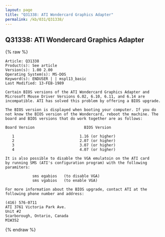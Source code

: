 ```yaml
---
layout: page
title: "Q31338: ATI Wondercard Graphics Adapter"
permalink: /kb/031/Q31338/
---
```


## Q31338: ATI Wondercard Graphics Adapter

{% raw %}

	Article: Q31338
	Product(s): See article
	Version(s): 1.00 2.00
	Operating System(s): MS-DOS
	Keyword(s): ENDUSER | | mspl13_basic
	Last Modified: 13-FEB-1989
	
	Certain BIOS versions of the ATI Wondercard Graphics Adapter and
	Microsoft Mouse Driver Versions 6.02, 6.10, 6.11, and 6.14 are
	incompatible. ATI has solved this problem by offering a BIOS upgrade.
	
	The BIOS version is displayed when booting your computer. If you do
	not know the BIOS version of the Wondercard, reboot the machine. The
	board and BIOS versions that do work together are as follows:
	
	Board Version                      BIOS Version
	
	   1                             1.16 (or higher)
	   2                             2.07 (or higher)
	   3                             3.07 (or higher)
	   4                             4.07 (or higher)
	
	It is also possible to disable the VGA emulatoin on the ATI card
	by running SMS (ATI's configuration program) with the following
	paramiters:
	
	            sms egabios   (to disable VGA)
	            sms vgabios   (to enable VGA)
	
	For more information about the BIOS upgrade, contact ATI at the
	following phone number and address:
	
	(416) 576-0711
	ATI 3761 Victoria Park Ave.
	Unit #2
	Scarborough, Ontario, Canada
	M1W352

{% endraw %}

